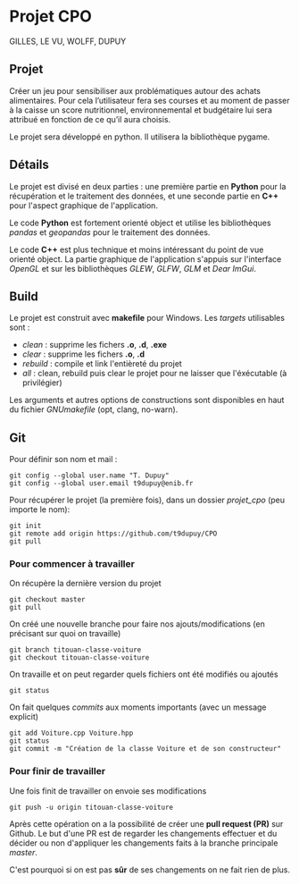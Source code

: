 # Projet CPO

GILLES, LE VU, WOLFF, DUPUY

## Projet

Créer un jeu pour sensibiliser aux problématiques autour des achats alimentaires.
Pour cela l’utilisateur fera ses courses et au moment de passer à la caisse un score
nutritionnel, environnemental et budgétaire lui sera attribué en fonction de ce qu’il
aura choisis.

Le projet sera développé en python. Il utilisera la bibliothèque pygame.

## Détails

Le projet est divisé en deux parties : une première partie en **Python** pour la récupération et le traitement des données,
et une seconde partie en **C++** pour l'aspect graphique de l'application.

Le code **Python** est fortement orienté object et utilise les bibliothèques *pandas* et *geopandas* pour le traitement des données.

Le code **C++** est plus technique et moins intéressant du point de vue orienté object.
La partie graphique de l'application s'appuis sur l'interface *OpenGL* et sur les bibliothèques *GLEW*, *GLFW*, *GLM* et *Dear ImGui*.

## Build

Le projet est construit avec **makefile** pour Windows. Les *targets* utilisables sont :

- *clean* : supprime les fichers **.o**, **.d**, **.exe**
- *clear* : supprime les fichers **.o**, **.d**
- *rebuild* : compile et link l'entièreté du projet
- *all* : clean, rebuild puis clear le projet pour ne laisser que l'éxécutable (à privilégier)

Les arguments et autres options de constructions sont disponibles en haut du fichier *GNUmakefile* (opt, clang, no-warn).

## Git

Pour définir son nom et mail :
```
git config --global user.name "T. Dupuy"
git config --global user.email t9dupuy@enib.fr
```

Pour récupérer le projet (la première fois), dans un dossier *projet_cpo* (peu importe le nom):
```
git init
git remote add origin https://github.com/t9dupuy/CPO
git pull
```

### Pour commencer à travailler

On récupère la dernière version du projet

```
git checkout master
git pull
```

On créé une nouvelle branche pour faire nos ajouts/modifications (en précisant sur quoi on travaille)
```
git branch titouan-classe-voiture
git checkout titouan-classe-voiture
```

On travaille et on peut regarder quels fichiers ont été modifiés ou ajoutés
```
git status
```

On fait quelques *commits* aux moments importants (avec un message explicit)
```
git add Voiture.cpp Voiture.hpp
git status
git commit -m "Création de la classe Voiture et de son constructeur"
```

### Pour finir de travailler

Une fois finit de travailler on envoie ses modifications
```
git push -u origin titouan-classe-voiture
```

Après cette opération on a la possibilité de créer une **pull request (PR)** sur Github.
Le but d'une PR est de regarder les changements effectuer et du décider ou non d'appliquer les changements faits à la branche principale *master*.

C'est pourquoi si on est pas **sûr** de ses changements on ne fait rien de plus.

